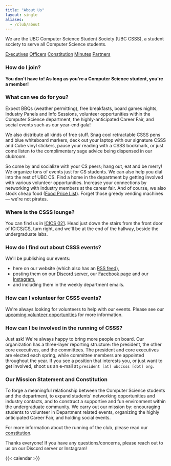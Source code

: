 ```yaml
---
title: "About Us"
layout: single
aliases:
  - /club/about
---
```


We are the UBC Computer Science Student Society (UBC CSSS), a student society to
serve all Computer Science students.

<div class="mb-4">
  <a class="btn btn-primary" href="/about/team/executives">Executives</a>
  <a class="btn btn-primary" href="/about/team/officers/">Officers</a>
  <a class="btn btn-primary" href="/about/constitution">Constitution</a>
  <a class="btn btn-primary" href="/about/minutes/">Minutes</a>
  <a class="btn btn-primary" href="/about/partners/">Partners</a>
</div>

### How do I join?

**You don't have to! As long as you're a Computer Science student, you're a
member!**

### What can we do for you?

Expect BBQs (weather permitting), free breakfasts, board games nights,
Industry Panels and Info Sessions, volunteer opportunities within the Computer Science department,
the highly-anticipated Career Fair, and social events such as our year-end gala!

We also distribute all kinds of free stuff. Snag cool retractable CSSS pens and
blue whiteboard markers, deck out your laptop with our signature CSSS and Cube
vinyl stickers, pause your reading with a CSSS bookmark, or just come listen
to the complimentary sage advice being dispensed in our clubroom.

So come by and socialize with your CS peers; hang out, eat and be merry! We
organize tons of events just for CS students. We can also help you dial into
the rest of UBC CS. Find a home in the department by getting involved
with various volunteer opportunities. Increase your connections by networking
with industry members at the career fair. And of course, we also stock cheap food
([Food Price List](/cube/menu)). Forget those greedy vending machines — we're not
pirates.

### Where is the CSSS lounge?

You can find us in [ICICS 021](/cube/location/). Head just down the stairs from the front door
of ICICS/CS, turn right, and we'll be at the end of the hallway, beside the undergraduate labs.

### How do I find out about CSSS events?

We'll be publishing our events:

- here on our website (which also has an [RSS feed](/index.xml)),
- posting them on our [Discord server](/discord), our [Facebook page](https://www.facebook.com/ubccsss/) and our [Instagram](https://www.instagram.com/ubc_csss/),
- and including them in the weekly department emails.

### How can I volunteer for CSSS events?

We're always looking for volunteers to help with our events. Please see our
[upcoming volunteer opportunities](/volunteer) for more information.

### How can I be involved in the running of CSSS?

Just ask! We're always happy to bring more people on board. Our organization has a
three-layer reporting structure: the president, the other core executives, and
the committees. The president and core executives are elected each spring, while committee
members are appointed throughout the year. If you see a position that interests
you, or just want to get involved, shoot us an e-mail at
`president [at] ubccsss [dot] org`.

### Our Mission Statement and Constitution

To forge a meaningful relationship between the Computer Science students and the
department, to expand students' networking opportunities and industry contacts,
and to construct a supportive and fun environment within the undergraduate
community. We carry out our mission by: encouraging students to volunteer in
Department related events, organizing the highly anticipated Career Fair, and
holding social events.

For more information about the running of the club, please read our
[constitution](/about/constitution).

Thanks everyone! If you have any questions/concerns, please reach out to us on our Discord server or Instagram!

{{< calendar >}}
